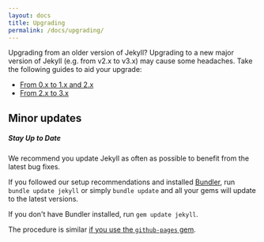 ```yaml
---
layout: docs
title: Upgrading
permalink: /docs/upgrading/
---
```


Upgrading from an older version of Jekyll? Upgrading to a new major version of
Jekyll (e.g. from v2.x to v3.x) may cause some headaches. Take the following
guides to aid your upgrade:

- [From 0.x to 1.x and 2.x](/docs/upgrading/0-to-2/)
- [From 2.x to 3.x](/docs/upgrading/2-to-3/)

## Minor updates

<div class="note">
  <h5>Stay Up to Date</h5>
  <p>We recommend you update Jekyll as often as possible to benefit from
  the latest bug fixes.
  </p>
</div>

If you followed our setup recommendations and installed [Bundler](http://bundler.io/), run `bundle update jekyll` or simply `bundle update` and all your gems will
update to the latest versions.

If you don't have Bundler installed, run `gem update jekyll`.

The procedure is similar [if you use the `github-pages`
gem](https://help.github.com/articles/setting-up-your-github-pages-site-locally-with-jekyll/#keeping-your-site-up-to-date-with-the-github-pages-gem).
